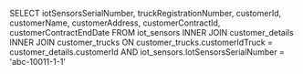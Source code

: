 SELECT iotSensorsSerialNumber, truckRegistrationNumber, customerId, customerName, customerAddress, customerContractId, customerContractEndDate
FROM iot_sensors
INNER JOIN customer_details
INNER JOIN customer_trucks
ON customer_trucks.customerIdTruck = customer_details.customerId
AND iot_sensors.IotSensorsSerialNumber = 'abc-10011-1-1'
